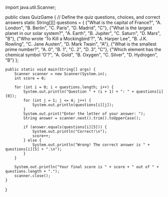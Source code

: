 import java.util.Scanner;

public class QuizGame {
    // Define the quiz questions, choices, and correct answers
    static String[][] questions = {
            {"What is the capital of France?", "A. London", "B. Berlin", "C. Paris", "D. Madrid", "C"},
            {"What is the largest planet in our solar system?", "A. Earth", "B. Jupiter", "C. Saturn", "D. Mars", "B"},
            {"Who wrote 'To Kill a Mockingbird'?", "A. Harper Lee", "B. J.K. Rowling", "C. Jane Austen", "D. Mark Twain", "A"},
            {"What is the smallest prime number?", "A. 0", "B. 1", "C. 2", "D. 3", "C"},
            {"Which element has the chemical symbol 'O'?", "A. Gold", "B. Oxygen", "C. Silver", "D. Hydrogen", "B"}
    };

    public static void main(String[] args) {
        Scanner scanner = new Scanner(System.in);
        int score = 0;

        for (int i = 0; i < questions.length; i++) {
            System.out.println("Question " + (i + 1) + ": " + questions[i][0]);
            for (int j = 1; j <= 4; j++) {
                System.out.println(questions[i][j]);
            }
            System.out.print("Enter the letter of your answer: ");
            String answer = scanner.next().trim().toUpperCase();

            if (answer.equals(questions[i][5])) {
                System.out.println("Correct!\n");
                score++;
            } else {
                System.out.println("Wrong! The correct answer is " + questions[i][5] + ".\n");
            }
        }

        System.out.println("Your final score is " + score + " out of " + questions.length + ".");
        scanner.close();
    }
}
